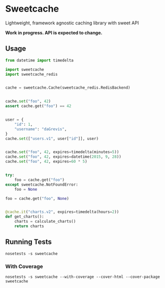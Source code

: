 # Sweetcache

Lightweight, framework agnostic caching library with sweet API

**Work in progress. API is expected to change.**

## Usage

```python
from datetime import timedelta

import sweetcache
import sweetcache_redis


cache = sweetcache.Cache(sweetcache_redis.RedisBackend)


cache.set("foo", 42)
assert cache.get("foo") == 42


user = {
    "id": 1,
    "username": "daGrevis",
}
cache.set(["users.v1", user["id"]], user)


cache.set("foo", 42, expires=timedelta(minutes=5))
cache.set("foo", 42, expires=datetime(2015, 9, 28))
cache.set("foo", 42, expires=60 * 5)


try:
    foo = cache.get("foo")
except sweetcache.NotFoundError:
    foo = None

foo = cache.get("foo", None)


@cache.it("charts.v2", expires=timedelta(hours=2))
def get_charts():
    charts = calculate_charts()
    return charts
```

## Running Tests

~~~
nosetests -s sweetcache
~~~

### With Coverage

~~~
nosetests -s sweetcache --with-coverage --cover-html --cover-package sweetcache
~~~
